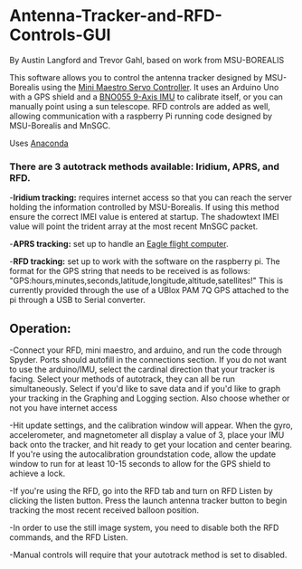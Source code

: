 # Antenna-Tracker-and-RFD-Controls-GUI
By Austin Langford and Trevor Gahl, based on work from MSU-BOREALIS


This software allows you to control the antenna tracker designed by MSU-Borealis using the [Mini Maestro Servo Controller](https://www.pololu.com/product/1354).
It uses an Arduino Uno with a GPS shield and a [BNO055 9-Axis IMU](https://learn.adafruit.com/adafruit-bno055-absolute-orientation-sensor/overview) to calibrate itself, or you can manually point using a sun telescope.
RFD controls are added as well, allowing communication with a raspberry Pi running code designed by MSU-Borealis and MnSGC.


Uses [Anaconda](https://www.continuum.io/)

### There are 3 autotrack methods available: Iridium, APRS, and RFD.

-**Iridium tracking:** requires internet access so that you can reach the server holding the information controlled by MSU-Borealis. If using this method ensure the correct IMEI value is entered at startup. The shadowtext IMEI value will point the trident array at the most recent MnSGC packet.

-**APRS tracking:** set up to handle an [Eagle flight computer](http://www.highaltitudescience.com/products/eagle-flight-computer).

-**RFD tracking:** set up to work with the software on the raspberry pi. The format for the GPS string that needs to be received is as follows: "GPS:hours,minutes,seconds,latitude,longitude,altitude,satellites!" This is currently provided through the use of a UBlox PAM 7Q GPS attached to the pi through a USB to Serial converter.

## Operation:

-Connect your RFD, mini maestro, and arduino, and run the code through Spyder. Ports should autofill in the connections section. If you do not want to use the arduino/IMU, select the cardinal direction that your tracker is facing.
Select your methods of autotrack, they can all be run simultaneously. Select if you'd like to save data and if you'd like to graph your tracking in the Graphing and Logging section. Also choose whether or not you have internet access

-Hit update settings, and the calibration window will appear. When the gyro, accelerometer, and magnetometer all display a value of 3, place your IMU back onto the tracker, and hit ready to get your location and center bearing. If you're using the autocalibration groundstation code, allow the update window to run for at least 10-15 seconds to allow for the GPS shield to achieve a lock.

-If you're using the RFD, go into the RFD tab and turn on RFD Listen by clicking the listen button. Press the launch antenna tracker button to begin tracking the most recent received balloon position.

-In order to use the still image system, you need to disable both the RFD commands, and the RFD Listen.

-Manual controls will require that your autotrack method is set to disabled.
